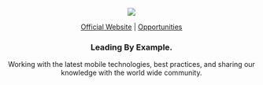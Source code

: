 <p align="center">
  <img src="https://github.com/openforge/main-website/blob/master/src/assets/logo-openforge.png?raw=true"/>
</p>
<p align="center">
  <a href="http://www.openforge.io/">Official Website</a> |
  <a href="http://www.openforge.io/opportunities">Opportunities</a>
</p>

<h3 align="center">
  Leading By Example.
</h3>

<p align="center">
  Working with the latest mobile technologies, best practices, and sharing our knowledge with the world wide community.
</p>

